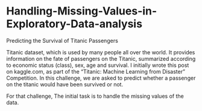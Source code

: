 # Handling-Missing-Values-in-Exploratory-Data-analysis

Predicting the Survival of Titanic Passengers

Titanic dataset, which is used by many people all over the world. It provides information on the fate of passengers on the Titanic, summarized according to economic status (class), sex, age and survival.
I initially wrote this post on kaggle.com, as part of the “Titanic: Machine Learning from Disaster” Competition. In this challenge, we are asked to predict whether a passenger on the titanic would have been survived or not.

For that challenge, The initial task is to handle the missing values of the data. 
